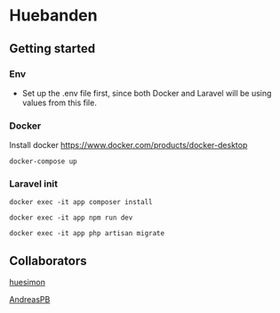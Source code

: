 # Huebanden

## Getting started

### Env 
* Set up the .env file first, since both Docker and Laravel will be using values from this file.

### Docker

Install docker https://www.docker.com/products/docker-desktop

`docker-compose up`

### Laravel init

`docker exec -it app composer install `

`docker exec -it app npm run dev `

`docker exec -it app php artisan migrate `

## Collaborators

[huesimon](https://github.com/huesimon)

[AndreasPB](https://github.com/andreaspb)


